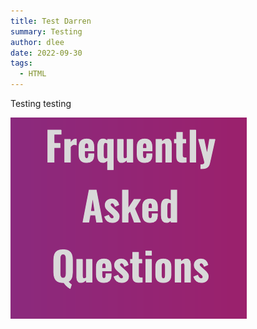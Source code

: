 ```yaml
---
title: Test Darren
summary: Testing
author: dlee
date: 2022-09-30
tags:
  - HTML
---
```

Testing testing

![](src/img/Screenshot-1.png)